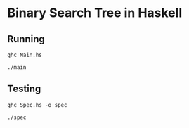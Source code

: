 # Binary Search Tree in Haskell

## Running

```shell
ghc Main.hs

./main
```

## Testing

```shell
ghc Spec.hs -o spec

./spec
```